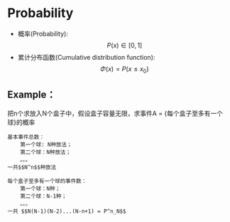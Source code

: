 # Probability

- 概率(Probability): $$P(x) \in [0,1]$$
- 累计分布函数(Cumulative distribution function): $$\Phi(x) = P(x\le x_0)$$


## Example： 

把n个求放入N个盒子中，假设盒子容量无限，求事件A = {每个盒子至多有一个球}的概率

```
基本事件总数：
    第一个球: N种放法；
    第二个球：N种放法；
    。。。
一共$$N^n$$种放法

每个盒子至多有一个球的事件数：
    第一个球：N种；
    第二个球：N-1种；
    。。。
一共 $$N(N-1)(N-2)...(N-n+1) = P^n_N$$
```
